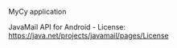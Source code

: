 MyCy application

JavaMail API for Android - License:
https://java.net/projects/javamail/pages/License